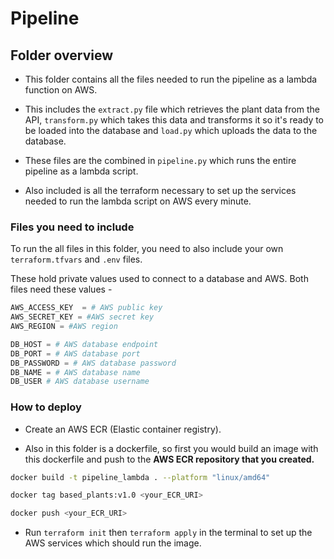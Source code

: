 # Pipeline

## Folder overview

- This folder contains all the files needed to run the pipeline as a lambda function on AWS.

- This includes the `extract.py` file which retrieves the plant data from the API, `transform.py` which takes this data and transforms it so it's ready to be loaded into the database and `load.py` which uploads the data to the database.

- These files are the combined in `pipeline.py` which runs the entire pipeline as a lambda script.

- Also included is all the terraform necessary to set up the services needed to run the lambda script on AWS every minute.

### Files you need to include

To run the all files in this folder, you need to also include your own `terraform.tfvars` and `.env` files.

These hold private values used to connect to a database and AWS. Both files need these values - 

```python
AWS_ACCESS_KEY  = # AWS public key
AWS_SECRET_KEY = #AWS secret key
AWS_REGION = #AWS region

DB_HOST = # AWS database endpoint
DB_PORT = # AWS database port
DB_PASSWORD = # AWS database password
DB_NAME = # AWS database name
DB_USER # AWS database username
```

### How to deploy

- Create an AWS ECR (Elastic container registry).

- Also in this folder is a dockerfile, so first you would build an image with this dockerfile and push to the **AWS ECR repository that you created.**
```bash
docker build -t pipeline_lambda . --platform "linux/amd64"

docker tag based_plants:v1.0 <your_ECR_URI>

docker push <your_ECR_URI>
```

- Run `terraform init` then `terraform apply` in the terminal to set up the AWS services which should run the image.